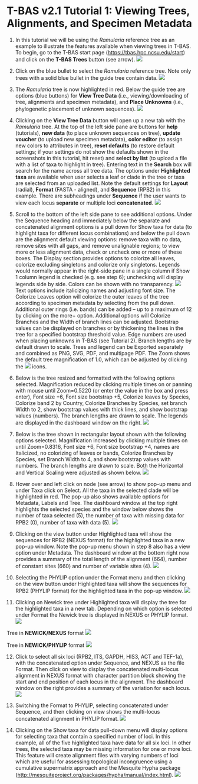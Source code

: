 # T-BAS v2.1 Tutorial 1: Viewing Trees, Alignments, and Specimen Metadata

1. In this tutorial we will be using the *Ramularia* reference tree as an example to illustrate the features available when viewing trees in T-BAS. To begin, go to the T-BAS start page (https://tbas.hpc.ncsu.edu/start) and click on the **T-BAS Trees** button (see arrow).
![](images/tbas-tutorial/tutorial1.1.png)

2. Click on the blue bullet to select the *Ramularia* reference tree.  Note only trees with a solid blue bullet in the guide tree contain data.
![](images/tbas-tutorial/tutorial1.2.png)

3. The *Ramularia* tree is now highlighted in red.  Below the guide tree are options (blue buttons) for **View Tree Data** (i.e., viewing/downloading of tree, alignments and specimen metadata), and **Place Unknowns** (i.e., phylogenetic placement of unknown sequences).
![](images/tbas-tutorial/tutorial1.3.png)

4. Clicking on the **View Tree Data** button will open up a new tab with the *Ramularia* tree. At the top of the left side pane are buttons for **help** (tutorials), **new data** (to place unknown sequences on tree), **update voucher** (to upload new specimen metadata), **color editor** (to assign new colors to attributes in tree), **reset defaults** (to restore default settings; if your settings do not show the defaults shown in the screenshots in this tutorial, hit reset) and **select by list** (to upload a file with a list of taxa to highlight in tree). Entering text in the **Search** box will search for the name across all tree data.  The options under **Highlighted taxa** are available when user selects a leaf or clade in the tree or taxa are selected from an uploaded list.  Note the default settings for **Layout** (radial), **Format** (FASTA - aligned), and **Sequence** (RPB2) in this example.  There are subheadings under **Sequence** if the user wants to view each locus **separate** or multiple loci **concatenated**.
![](images/tbas-tutorial/tutorial1.4.png)

5. Scroll to the bottom of the left side pane to see additional options. Under the Sequence heading and immediately below the separate and concatenated alignment options is a pull down for Show taxa for data (to highlight taxa for different locus combinations) and below the pull down are the alignment default viewing options: remove taxa with no data, remove sites with all gaps, and remove unalignable regions; to view more or less alignment data, check or uncheck one or more of these boxes. The Display section provides options to colorize all leaves, colorize excluding singletons and colorize only singletons. Legends would normally appear in the right-side pane in a single column if Show 1 column legend is checked (e.g. see step 6); unchecking will display legends side by side. Colors can be shown with no transparency.
![](images/tbas-tutorial/tutorial1.5.png)
Text options include italicizing names and adjusting font size. The Colorize Leaves option will colorize the outer leaves of the tree according to specimen metadata by selecting from the pull down.  Additional outer rings (i.e. bands) can be added – up to a maximum of 12 by clicking on the more+ option. Additional options will Colorize Branches and the Width of branch lines can be adjusted. Bootstrap values can be displayed on branches or by thickening the lines in the tree for a specified bootstrap threshold value. Edge numbers are used when placing unknowns in T-BAS (see Tutorial 2). Branch lengths are by default drawn to scale. Trees and legend can be Exported separately and combined as PNG, SVG, PDF, and multipage PDF. The Zoom shows the default tree magnification of 1.0, which can be adjusted by clicking the ![](images/tbas-tutorial/magnifier.jpg) icons.

6. Below is the tree resized and formatted with the following options selected. Magnification reduced by clicking multiple times on  or panning with mouse until Zoom=0.5220 (or enter the value in the box and press enter), Font size +6, Font size bootstrap +5, Colorize leaves by Species, Colorize band 2 by Country, Colorize Branches by Species, set branch Width to 2, show bootstrap values with thick lines, and show bootstrap values (numbers). The branch lengths are drawn to scale. The legends are displayed in the dashboard window on the right.
![](images/tbas-tutorial/tutorial1.6.png)

7. Below is the tree shown in rectangular layout shown with the following options selected. Magnification increased by clicking multiple times on  until Zoom=0.8316, Font size +6, Font size bootstrap +4, names are Italicized, no colorizing of leaves or bands, Colorize Branches by Species, set Branch Width to 4, and show bootstrap values with numbers. The branch lengths are drawn to scale.  Both the Horizontal and Vertical Scaling were adjusted as shown below.
![](images/tbas-tutorial/tutorial1.7.png)

8. Hover over and left click on node (see arrow) to show pop-up menu and under Taxa click on Select.  All the taxa in the selected clade will be highlighted in red. The pop-up also shows available options for Metadata, Labels and Tree. The dashboard window at the top right highlights the selected species and the window below shows the number of taxa selected (5), the number of taxa with missing data for RPB2 (0), number of taxa with data (5).
![](images/tbas-tutorial/tutorial1.8.png)

9. Clicking on the view button under Highlighted taxa will show the sequences for RPB2 (NEXUS format) for the highlighted taxa in a new pop-up window. Note the pop-up menu shown in step 8 also has a view option under Metadata. The dashboard window at the bottom right now provides a summary of the total length of the alignment (664), number of constant sites (660) and number of variable sites (4).
![](images/tbas-tutorial/tutorial1.9.png)

10. Selecting the PHYLIP option under the Format menu and then clicking on the view button under Highlighted taxa will show the sequences for RPB2 (PHYLIP format) for the highlighted taxa in the pop-up window.
![](images/tbas-tutorial/tutorial1.10.png)

11. Clicking on Newick tree under Highlighted taxa will display the tree for the highlighted taxa in a new tab.  Depending on which option is selected under Format the Newick tree is displayed in NEXUS or PHYLIP format.
![](images/tbas-tutorial/tutorial1.11.png)

Tree in **NEWICK/NEXUS** format
![](images/tbas-tutorial/tutorial1.11.1.png)


Tree in **NEWICK/PHYLIP** format
![](images/tbas-tutorial/tutorial1.11.2.png)

12. Click to select all six loci (RPB2, ITS, GAPDH, HIS3, ACT and TEF-1a), with the concatenated option under Sequence, and NEXUS as the file Format. Then click on view to display the concatenated multi-locus alignment in NEXUS format with character partition block showing the start and end position of each locus in the alignment. The dashboard window on the right provides a summary of the variation for each locus.
![](images/tbas-tutorial/tutorial1.12.png)

13. Switching the Format to PHYLIP, selecting concatenated under Sequence, and then clicking on view shows the multi-locus concatenated alignment in PHYLIP format.
![](images/tbas-tutorial/tutorial1.13.png)

14. Clicking on the Show taxa for data pull-down menu will display options for selecting taxa that contain a specified number of loci.  In this example, all of the five highlighted taxa have data for all six loci.  In other trees, the selected taxa may be missing information for one or more loci. This feature will create alignment files with varying numbers of loci which are useful for assessing topological incongruence using a cumulative supermatrix approach and the Mesquite Hypha package (http://mesquiteproject.org/packages/hypha/manual/index.html).
![](images/tbas-tutorial/tutorial1.14.png)